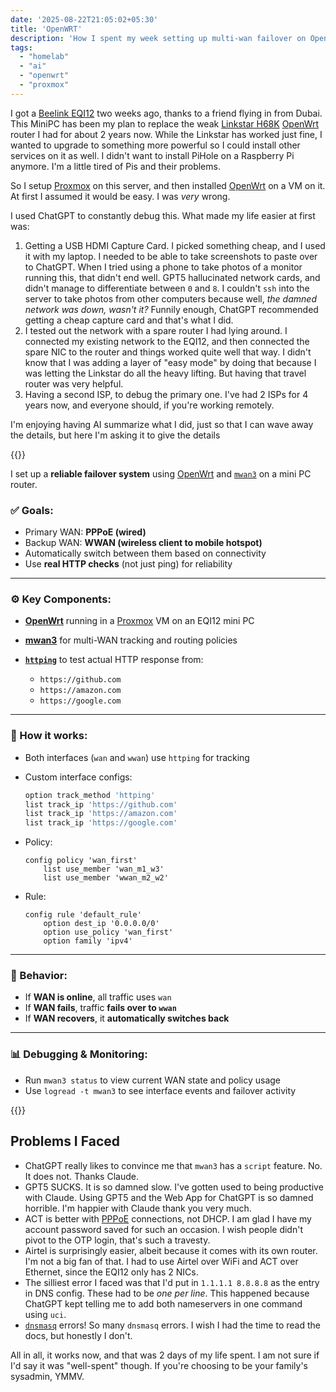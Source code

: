 ```yaml
---
date: '2025-08-22T21:05:02+05:30'
title: 'OpenWRT'
description: 'How I spent my week setting up multi-wan failover on OpenWRT on my Beelink EQI12'
tags:
  - "homelab"
  - "ai"
  - "openwrt"
  - "proxmox"
---
```


I got a [Beelink EQI12](https://www.bee-link.com/products/beelink-eqi12-intel%C2%AE-core-1220p-12450h-12650h) two weeks ago,
thanks to a friend flying in from Dubai. This MiniPC has been my plan to replace the weak
[Linkstar H68K](https://www.seeedstudio.com/LinkStar-H68K-1432-p-5501.html) [OpenWrt](https://openwrt.org/) router I
had for about 2 years now. While the Linkstar has worked just fine, I wanted to upgrade to something more powerful so I
could install other services on it as well. I didn't want to install PiHole on
a Raspberry Pi anymore. I'm a little tired of Pis and their problems.

So I setup [Proxmox](https://www.proxmox.com/) on this server, and then installed
[OpenWrt](https://openwrt.org/) on a VM on it. At first I assumed it would be easy.
I was *very* wrong.

I used ChatGPT to constantly debug this. What made my life easier at first was:

1. Getting a USB HDMI Capture Card. I picked something cheap, and I used it with my laptop. I needed to be able to take screenshots to paste over to ChatGPT. When I tried using a phone to take photos of a monitor running this, that didn't end well. GPT5 hallucinated network cards, and didn't manage to differentiate between `0` and `8`. I couldn't `ssh` into the server to take photos from other computers because well, *the damned network was down, wasn't it?* Funnily enough, ChatGPT recommended getting a cheap capture card and that's what I did.
2. I tested out the network with a spare router I had lying around. I connected my existing network to the EQI12, and then connected the spare NIC to the router and things worked quite well that way. I didn't know that I was adding a layer of "easy mode" by doing that because I was letting the Linkstar do all the heavy lifting. But having that travel router was very helpful.
3. Having a second ISP, to debug the primary one. I've had 2 ISPs for 4 years now, and everyone should, if you're working remotely.

I'm enjoying having AI summarize what I did, just so that I can wave away the details, but here I'm asking it to give the details

{{<ai title="🔧 Debugging OpenWRT For Dual WAN Failover with ChatGPT">}}

I set up a **reliable failover system** using [OpenWrt](https://openwrt.org/) and [`mwan3`](https://openwrt.org/docs/guide-user/network/wan/multiwan/mwan3) on a mini PC router.

### ✅ Goals:

* Primary WAN: **PPPoE (wired)**
* Backup WAN: **WWAN (wireless client to mobile hotspot)**
* Automatically switch between them based on connectivity
* Use **real HTTP checks** (not just ping) for reliability

---

### ⚙️ Key Components:

* **[OpenWrt](https://openwrt.org/)** running in a [Proxmox](https://www.proxmox.com/) VM on an EQI12 mini PC
* **[mwan3](https://openwrt.org/docs/guide-user/network/wan/multiwan/mwan3)** for multi-WAN tracking and routing policies
* **[`httping`](https://openwrt.org/packages/pkgdata_owrt18_6/httping)** to test actual HTTP response from:

  * `https://github.com`
  * `https://amazon.com`
  * `https://google.com`

---

### 🧠 How it works:

* Both interfaces (`wan` and `wwan`) use `httping` for tracking
* Custom interface configs:

  ```sh
  option track_method 'httping'
  list track_ip 'https://github.com'
  list track_ip 'https://amazon.com'
  list track_ip 'https://google.com'
  ```
* Policy:

  ```
  config policy 'wan_first'
      list use_member 'wan_m1_w3'
      list use_member 'wwan_m2_w2'
  ```
* Rule:

  ```
  config rule 'default_rule'
      option dest_ip '0.0.0.0/0'
      option use_policy 'wan_first'
      option family 'ipv4'
  ```

---

### 🔄 Behavior:

* If **WAN is online**, all traffic uses `wan`
* If **WAN fails**, traffic **fails over to `wwan`**
* If **WAN recovers**, it **automatically switches back**

---

### 📊 Debugging & Monitoring:

* Run `mwan3 status` to view current WAN state and policy usage
* Use `logread -t mwan3` to see interface events and failover activity

{{</ai>}}

## Problems I Faced

* ChatGPT really likes to convince me that `mwan3` has a `script` feature. No. It does not. Thanks Claude.
* GPT5 SUCKS. It is so damned slow. I've gotten used to being productive with Claude. Using GPT5 and the Web App for ChatGPT is so damned horrible. I'm happier with Claude thank you very much.
* ACT is better with [PPPoE](https://openwrt.org/docs/guide-user/network/wan/wan_interface_protocols#protocol_pppoe_ppp_over_ethernet) connections, not DHCP. I am glad I have my account password saved for such an occasion. I wish people didn't pivot to the OTP login, that's such a travesty.
* Airtel is surprisingly easier, albeit because it comes with its own router. I'm not a big fan of that. I had to use Airtel over WiFi and ACT over Ethernet, since the EQI12 only has 2 NICs.
* The silliest error I faced was that I'd put in `1.1.1.1 8.8.8.8` as the entry in DNS config. These had to be *one per line*. This happened because ChatGPT kept telling me to add both nameservers in one command using `uci`.
* [`dnsmasq`](https://openwrt.org/docs/guide-user/base-system/dhcp_configuration) errors! So many `dnsmasq` errors. I wish I had the time to read the docs, but honestly I don't.

All in all, it works now, and that was 2 days of my life spent. I am not sure if I'd say it was "well-spent" though. If you're choosing to be your family's sysadmin, YMMV.
